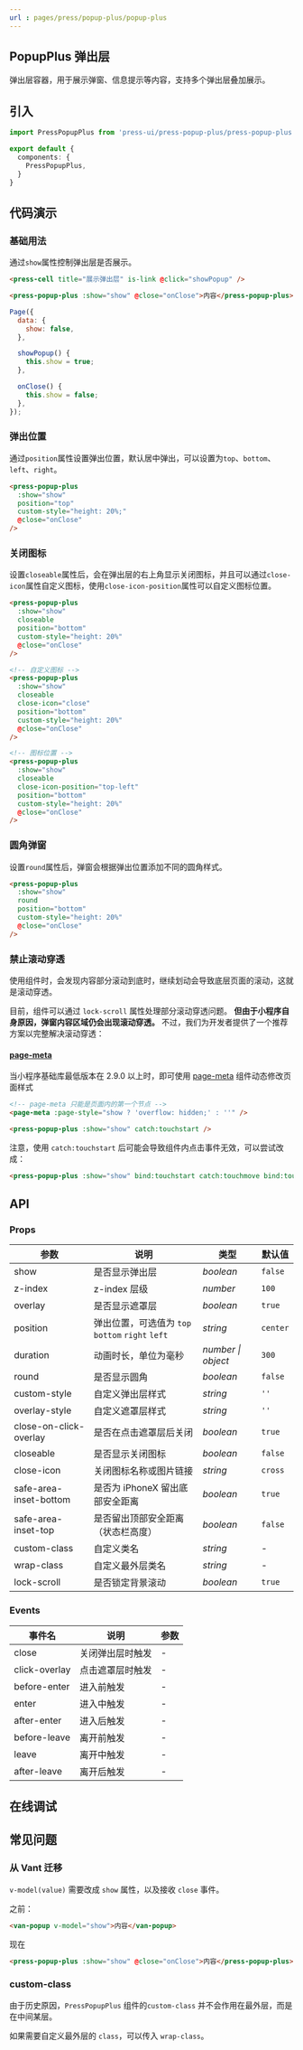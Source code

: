 ```yaml
---
url : pages/press/popup-plus/popup-plus
---
```


## PopupPlus 弹出层

弹出层容器，用于展示弹窗、信息提示等内容，支持多个弹出层叠加展示。

## 引入

```ts
import PressPopupPlus from 'press-ui/press-popup-plus/press-popup-plus';

export default {
  components: {
    PressPopupPlus,
  }
}
```

## 代码演示

### 基础用法

通过`show`属性控制弹出层是否展示。

```html
<press-cell title="展示弹出层" is-link @click="showPopup" />

<press-popup-plus :show="show" @close="onClose">内容</press-popup-plus>
```

```javascript
Page({
  data: {
    show: false,
  },

  showPopup() {
    this.show = true;
  },

  onClose() {
    this.show = false;
  },
});
```

### 弹出位置

通过`position`属性设置弹出位置，默认居中弹出，可以设置为`top`、`bottom`、`left`、`right`。

```html
<press-popup-plus
  :show="show"
  position="top"
  custom-style="height: 20%;"
  @close="onClose"
/>
```

### 关闭图标

设置`closeable`属性后，会在弹出层的右上角显示关闭图标，并且可以通过`close-icon`属性自定义图标，使用`close-icon-position`属性可以自定义图标位置。

```html
<press-popup-plus
  :show="show"
  closeable
  position="bottom"
  custom-style="height: 20%"
  @close="onClose"
/>

<!-- 自定义图标 -->
<press-popup-plus
  :show="show"
  closeable
  close-icon="close"
  position="bottom"
  custom-style="height: 20%"
  @close="onClose"
/>

<!-- 图标位置 -->
<press-popup-plus
  :show="show"
  closeable
  close-icon-position="top-left"
  position="bottom"
  custom-style="height: 20%"
  @close="onClose"
/>
```

### 圆角弹窗

设置`round`属性后，弹窗会根据弹出位置添加不同的圆角样式。

```html
<press-popup-plus
  :show="show"
  round
  position="bottom"
  custom-style="height: 20%"
  @close="onClose"
/>
```

### 禁止滚动穿透

使用组件时，会发现内容部分滚动到底时，继续划动会导致底层页面的滚动，这就是滚动穿透。

目前，组件可以通过 `lock-scroll` 属性处理部分滚动穿透问题。 **但由于小程序自身原因，弹窗内容区域仍会出现滚动穿透。** 不过，我们为开发者提供了一个推荐方案以完整解决滚动穿透：

#### [page-meta](https://developers.weixin.qq.com/miniprogram/dev/component/page-meta.html)

当小程序基础库最低版本在 2.9.0 以上时，即可使用 [page-meta](https://developers.weixin.qq.com/miniprogram/dev/component/page-meta.html) 组件动态修改页面样式

```html
<!-- page-meta 只能是页面内的第一个节点 -->
<page-meta :page-style="show ? 'overflow: hidden;' : ''" />

<press-popup-plus :show="show" catch:touchstart />
```

注意，使用 `catch:touchstart` 后可能会导致组件内点击事件无效，可以尝试改成：

```html
<press-popup-plus :show="show" bind:touchstart catch:touchmove bind:touchend />
```

## API

### Props

| 参数                   | 说明                                             | 类型               | 默认值   |
| ---------------------- | ------------------------------------------------ | ------------------ | -------- |
| show                   | 是否显示弹出层                                   | _boolean_          | `false`  |
| z-index                | z-index 层级                                     | _number_           | `100`    |
| overlay                | 是否显示遮罩层                                   | _boolean_          | `true`   |
| position               | 弹出位置，可选值为 `top` `bottom` `right` `left` | _string_           | `center` |
| duration               | 动画时长，单位为毫秒                             | _number \| object_ | `300`    |
| round                  | 是否显示圆角                                     | _boolean_          | `false`  |
| custom-style           | 自定义弹出层样式                                 | _string_           | `''`     |
| overlay-style          | 自定义遮罩层样式                                 | _string_           | `''`     |
| close-on-click-overlay | 是否在点击遮罩层后关闭                           | _boolean_          | `true`   |
| closeable              | 是否显示关闭图标                                 | _boolean_          | `false`  |
| close-icon             | 关闭图标名称或图片链接                           | _string_           | `cross`  |
| safe-area-inset-bottom | 是否为 iPhoneX 留出底部安全距离                  | _boolean_          | `true`   |
| safe-area-inset-top    | 是否留出顶部安全距离（状态栏高度）               | _boolean_          | `false`  |
| custom-class           | 自定义类名                                       | _string_           | -        |
| wrap-class             | 自定义最外层类名                                 | _string_           | -        |
| lock-scroll            | 是否锁定背景滚动                                 | _boolean_          | `true`   |

### Events

| 事件名        | 说明             | 参数 |
| ------------- | ---------------- | ---- |
| close         | 关闭弹出层时触发 | -    |
| click-overlay | 点击遮罩层时触发 | -    |
| before-enter  | 进入前触发       | -    |
| enter         | 进入中触发       | -    |
| after-enter   | 进入后触发       | -    |
| before-leave  | 离开前触发       | -    |
| leave         | 离开中触发       | -    |
| after-leave   | 离开后触发       | -    |

## 在线调试

<debug-online />

## 常见问题

### 从 Vant 迁移

`v-model(value)` 需要改成 `show` 属性，以及接收 `close` 事件。

之前：

```html
<van-popup v-model="show">内容</van-popup>
```

现在

```html
<press-popup-plus :show="show" @close="onClose">内容</press-popup-plus>
```

### custom-class

由于历史原因，`PressPopupPlus` 组件的`custom-class` 并不会作用在最外层，而是在中间某层。

如果需要自定义最外层的 `class`，可以传入 `wrap-class`。

